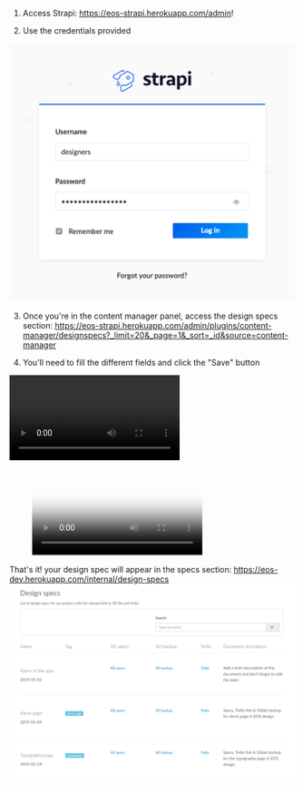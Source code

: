 1. Access Strapi: https://eos-strapi.herokuapp.com/admin!

2. Use the credentials provided

![Screenshot_2019-05-02_15.12.01](uploads/a1ccfdfefccf1af0327777105220c8d5/Screenshot_2019-05-02_15.12.01.png)

3. Once you're in the content manager panel, access the design specs section: https://eos-strapi.herokuapp.com/admin/plugins/content-manager/designspecs?_limit=20&_page=1&_sort=_id&source=content-manager

4. You'll need to fill the different fields and click the "Save" button

![May-02-2019_15-54-43](uploads/ad28ad6bd42b8f58f45e7012e70951cf/May-02-2019_15-54-43.mp4)



<!-- blank line -->
<figure class="video_container">
  <video controls="true" allowfullscreen="true" poster="path/to/poster_image.png">
    <source src="uploads/ad28ad6bd42b8f58f45e7012e70951cf/May-02-2019_15-54-43.mp4" type="video/mp4">
  </video>
</figure>
<!-- blank line -->


That's it! your design spec will appear in the specs section: https://eos-dev.herokuapp.com/internal/design-specs
![Screenshot_2019-05-03_10.21.56](uploads/c3fe572d5a70fae066eb1c2c10240fe3/Screenshot_2019-05-03_10.21.56.png)

